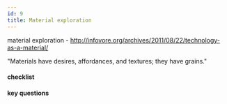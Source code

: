 ```yaml
---
id: 9
title: Material exploration
---
```


material exploration - http://infovore.org/archives/2011/08/22/technology-as-a-material/

"Materials have desires, affordances, and textures; they have grains."



#### checklist


#### key questions
